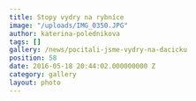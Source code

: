 ```yaml
---
title: Stopy vydry na rybníce
image: "/uploads/IMG_0350.JPG"
author: katerina-polednikova
tags: []
gallery: /news/pocitali-jsme-vydry-na-dacicku
position: 58
date: 2016-05-18 20:44:02.000000000 Z
category: gallery
layout: photo
---
```

